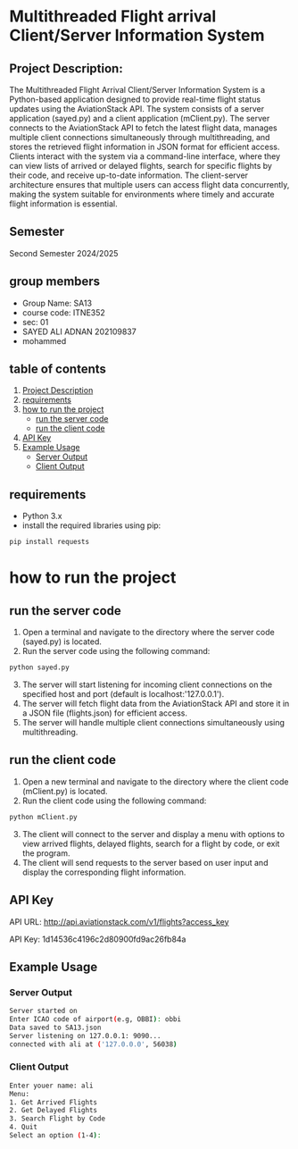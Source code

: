 # Multithreaded Flight arrival Client/Server Information System

## Project Description:
The Multithreaded Flight Arrival Client/Server Information System is a Python-based application designed to provide real-time flight status updates using the AviationStack API. The system consists of a server application (sayed.py) and a client application (mClient.py). The server connects to the AviationStack API to fetch the latest flight data, manages multiple client connections simultaneously through multithreading, and stores the retrieved flight information in JSON format for efficient access. Clients interact with the system via a command-line interface, where they can view lists of arrived or delayed flights, search for specific flights by their code, and receive up-to-date information. The client-server architecture ensures that multiple users can access flight data concurrently, making the system suitable for environments where timely and accurate flight information is essential.  

## Semester
Second Semester 2024/2025

## group members
* Group Name: SA13
* course code: ITNE352
* sec: 01
* SAYED ALI ADNAN 202109837 
* mohammed

## table of contents
1. [Project Description](#project-description)
2. [requirements](#requirements)
3. [how to run the project](#how-to-run-the-project)
   * [run the server code](#run-the-server-code)
   * [run the client code](#run-the-client-code)
4. [API Key](#api-key)
5. [Example Usage](#example-usage)
   * [Server Output](#server-output)
   * [Client Output](#client-output)









## requirements
* Python 3.x
* install the required libraries using pip:
```bash
pip install requests
```
# how to run the project
## run the server code
1. Open a terminal and navigate to the directory where the server code (sayed.py) is located.
2. Run the server code using the following command:
```bash
python sayed.py
```
3. The server will start listening for incoming client connections on the specified host and port (default is localhost:'127.0.0.1').
4. The server will fetch flight data from the AviationStack API and store it in a JSON file (flights.json) for efficient access.
5. The server will handle multiple client connections simultaneously using multithreading.

## run the client code
1. Open a new terminal and navigate to the directory where the client code (mClient.py) is located.
2. Run the client code using the following command:
```bash
python mClient.py
```
3. The client will connect to the server and display a menu with options to view arrived flights, delayed flights, search for a flight by code, or exit the program.
4. The client will send requests to the server based on user input and display the corresponding flight information.


## API Key
API URL: http://api.aviationstack.com/v1/flights?access_key

API Key: 1d14536c4196c2d80900fd9ac26fb84a


## Example Usage
### Server Output
```bash
Server started on
Enter ICAO code of airport(e.g, OBBI): obbi
Data saved to SA13.json
Server listening on 127.0.0.1: 9090...
connected with ali at ('127.0.0.0', 56038)
```
### Client Output
```bash
Enter youer name: ali
Menu:
1. Get Arrived Flights
2. Get Delayed Flights
3. Search Flight by Code
4. Quit
Select an option (1-4):  



